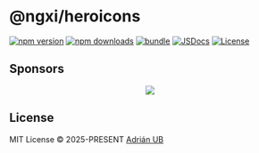 # @ngxi/heroicons

[![npm version][npm-version-src]][npm-version-href]
[![npm downloads][npm-downloads-src]][npm-downloads-href]
[![bundle][bundle-src]][bundle-href]
[![JSDocs][jsdocs-src]][jsdocs-href]
[![License][license-src]][license-href]

## Sponsors

<p align="center">
  <a href="https://cdn.jsdelivr.net/gh/adrian-ub/static/sponsors.svg">
    <img src='https://cdn.jsdelivr.net/gh/adrian-ub/static/sponsors.svg'/>
  </a>
</p>

## License

MIT License © 2025-PRESENT [Adrián UB](https://github.com/adrian-ub)

<!-- Badges -->

[npm-version-src]: https://img.shields.io/npm/v/@ngxi/heroicons?style=flat&colorA=080f12&colorB=1fa669
[npm-version-href]: https://npmjs.com/package/@ngxi/heroicons
[npm-downloads-src]: https://img.shields.io/npm/dm/@ngxi/heroicons?style=flat&colorA=080f12&colorB=1fa669
[npm-downloads-href]: https://npmjs.com/package/@ngxi/heroicons
[bundle-src]: https://img.shields.io/bundlephobia/minzip/@ngxi/heroicons?style=flat&colorA=080f12&colorB=1fa669&label=minzip
[bundle-href]: https://bundlephobia.com/result?p=@ngxi/heroicons
[license-src]: https://img.shields.io/github/license/adrian-ub/ngxi.svg?style=flat&colorA=080f12&colorB=1fa669
[license-href]: https://github.com/adrian-ub/ngxi/blob/main/LICENSE
[jsdocs-src]: https://img.shields.io/badge/jsdocs-reference-080f12?style=flat&colorA=080f12&colorB=1fa669
[jsdocs-href]: https://www.jsdocs.io/package/@ngxi/heroicons
